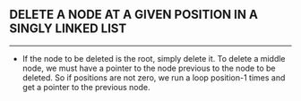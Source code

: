 ## DELETE A NODE AT A GIVEN POSITION IN A SINGLY LINKED LIST
___

- If the node to be deleted is the root, simply delete it. To delete a middle node, we must have a pointer to the node previous to the node to be deleted. So if positions are not zero, we run a loop position-1 times and get a pointer to the previous node.
